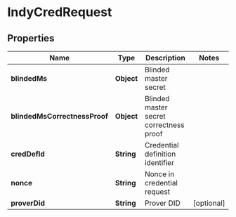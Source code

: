 

# IndyCredRequest


## Properties

Name | Type | Description | Notes
------------ | ------------- | ------------- | -------------
**blindedMs** | **Object** | Blinded master secret | 
**blindedMsCorrectnessProof** | **Object** | Blinded master secret correctness proof | 
**credDefId** | **String** | Credential definition identifier | 
**nonce** | **String** | Nonce in credential request | 
**proverDid** | **String** | Prover DID |  [optional]



